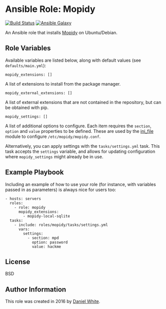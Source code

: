 # Ansible Role: Mopidy

[![Build Status](https://travis-ci.org/danielwhite/ansible-role-mopidy.svg?branch=master)](https://travis-ci.org/danielwhite/ansible-role-mopidy) [![Ansible Galaxy](http://img.shields.io/badge/ansible--galaxy-mopidy-blue.svg)](https://galaxy.ansible.com/detail#/role/6804)

An Ansible role that installs [Mopidy](https://www.mopidy.com/) on Ubuntu/Debian.

## Role Variables

Available variables are listed below, along with default values (see `defaults/main.yml`):

```
mopidy_extensions: []
```

A list of extensions to install from the package manager.

```
mopidy_external_extensions: []
```

A list of external extensions that are not contained in the repository, but can be obtained with pip.

```
mopidy_settings: []
```

A list of additional options to configure. Each item requires the `section`, `option` and `value` properties to be defined. These are used by the [ini_file](http://docs.ansible.com/ansible/ini_file_module.html) module to configure `/etc/mopidy/mopidy.conf`.

Alternatively, you can apply settings with the `tasks/settings.yml` task. This task accepts the `settings` variable, and allows for updating configuration where `mopidy_settings` might already be in use.

## Example Playbook

Including an example of how to use your role (for instance, with variables passed in as parameters) is always nice for users too:

```
- hosts: servers
  roles:
    - role: mopidy
      mopidy_extensions:
        - mopidy-local-sqlite
  tasks:
    - include: roles/mopidy/tasks/settings.yml
      vars:
        settings:
          - section: mpd
            option: password
            value: hackme
```

## License

BSD

## Author Information

This role was created in 2016 by [Daniel White](https://github.com/danielwhite).
